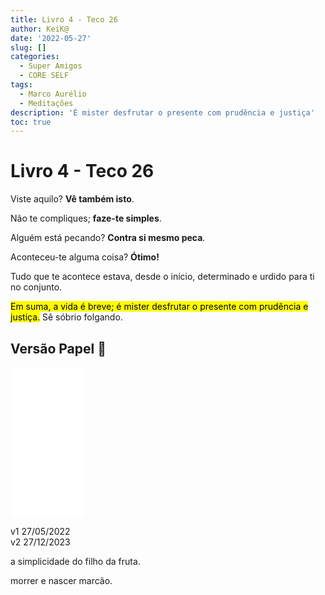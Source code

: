 ```yaml
---
title: Livro 4 - Teco 26
author: KeiK@
date: '2022-05-27'
slug: []
categories:
  - Super Amigos
  - CORE SELF
tags:
  - Marco Aurélio
  - Meditações
description: 'É mister desfrutar o presente com prudência e justiça'
toc: true
---
```


# Livro 4 - Teco 26

Viste aquilo? **Vê também isto**. 

Não te compliques; **faze-te simples**. 

Alguém está pecando? **Contra si mesmo peca**. 

Aconteceu-te alguma coisa? **Ótimo!**

Tudo que te acontece estava, desde o início, determinado e urdido para ti no conjunto. 

<mark>Em suma, a vida é breve; é mister desfrutar o presente com prudência e justiça.</mark> Sê sóbrio folgando.



## Versão Papel :book:
<iframe style="width:120px;height:240px;" marginwidth="0" marginheight="0" scrolling="no" frameborder="0" src="//ws-na.amazon-adsystem.com/widgets/q?ServiceVersion=20070822&OneJS=1&Operation=GetAdHtml&MarketPlace=BR&source=ss&ref=as_ss_li_til&ad_type=product_link&tracking_id=mundodekeika-20&language=pt_BR&marketplace=amazon&region=BR&placement=B092FVY4BB&asins=B092FVY4BB&linkId=37c5ec14221f61f811029aa88b520891&show_border=true&link_opens_in_new_window=true"></iframe>

v1 27/05/2022  
v2 27/12/2023  

a simplicidade do filho da fruta.

morrer e nascer marcão.  

